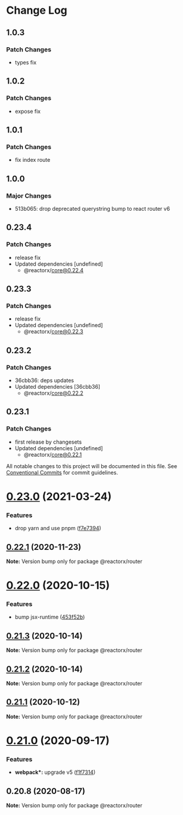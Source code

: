 # Change Log

## 1.0.3

### Patch Changes

- types fix

## 1.0.2

### Patch Changes

- expose fix

## 1.0.1

### Patch Changes

- fix index route

## 1.0.0

### Major Changes

- 513b065: drop deprecated querystring
  bump to react router v6

## 0.23.4

### Patch Changes

- release fix
- Updated dependencies [undefined]
  - @reactorx/core@0.22.4

## 0.23.3

### Patch Changes

- release fix
- Updated dependencies [undefined]
  - @reactorx/core@0.22.3

## 0.23.2

### Patch Changes

- 36cbb36: deps updates
- Updated dependencies [36cbb36]
  - @reactorx/core@0.22.2

## 0.23.1

### Patch Changes

- first release by changesets
- Updated dependencies [undefined]
  - @reactorx/core@0.22.1

All notable changes to this project will be documented in this file.
See [Conventional Commits](https://conventionalcommits.org) for commit guidelines.

# [0.23.0](https://github.com/querycap/webappkit/compare/@reactorx/router@0.22.1...@reactorx/router@0.23.0) (2021-03-24)

### Features

- drop yarn and use pnpm ([f7e7394](https://github.com/querycap/webappkit/commit/f7e7394e1531ffb96ecb3e393e8131451f3e1d9f))

## [0.22.1](https://github.com/querycap/webappkit/compare/@reactorx/router@0.22.0...@reactorx/router@0.22.1) (2020-11-23)

**Note:** Version bump only for package @reactorx/router

# [0.22.0](https://github.com/querycap/webappkit/compare/@reactorx/router@0.21.3...@reactorx/router@0.22.0) (2020-10-15)

### Features

- bump jsx-runtime ([453f52b](https://github.com/querycap/webappkit/commit/453f52b4a7b0e0f987de76da08c9bbb4d39802f8))

## [0.21.3](https://github.com/querycap/webappkit/compare/@reactorx/router@0.21.2...@reactorx/router@0.21.3) (2020-10-14)

**Note:** Version bump only for package @reactorx/router

## [0.21.2](https://github.com/querycap/webappkit/compare/@reactorx/router@0.21.1...@reactorx/router@0.21.2) (2020-10-14)

**Note:** Version bump only for package @reactorx/router

## [0.21.1](https://github.com/querycap/webappkit/compare/@reactorx/router@0.21.0...@reactorx/router@0.21.1) (2020-10-12)

**Note:** Version bump only for package @reactorx/router

# [0.21.0](https://github.com/querycap/webappkit/compare/@reactorx/router@0.20.8...@reactorx/router@0.21.0) (2020-09-17)

### Features

- **webpack\*:** upgrade v5 ([f1f7314](https://github.com/querycap/webappkit/commit/f1f731455891400904d64eb44ebf3a94d8f414cb))

## 0.20.8 (2020-08-17)

**Note:** Version bump only for package @reactorx/router
